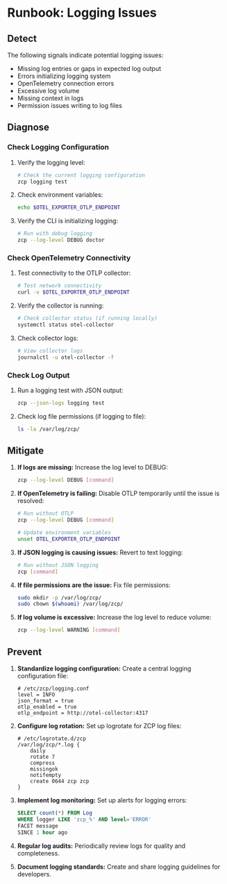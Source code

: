 # Runbook: Logging Issues

## Detect

The following signals indicate potential logging issues:

- Missing log entries or gaps in expected log output
- Errors initializing logging system
- OpenTelemetry connection errors
- Excessive log volume
- Missing context in logs
- Permission issues writing to log files

## Diagnose

### Check Logging Configuration

1. Verify the logging level:
   ```bash
   # Check the current logging configuration
   zcp logging test
   ```

2. Check environment variables:
   ```bash
   echo $OTEL_EXPORTER_OTLP_ENDPOINT
   ```

3. Verify the CLI is initializing logging:
   ```bash
   # Run with debug logging
   zcp --log-level DEBUG doctor
   ```

### Check OpenTelemetry Connectivity

1. Test connectivity to the OTLP collector:
   ```bash
   # Test network connectivity
   curl -v $OTEL_EXPORTER_OTLP_ENDPOINT
   ```

2. Verify the collector is running:
   ```bash
   # Check collector status (if running locally)
   systemctl status otel-collector
   ```

3. Check collector logs:
   ```bash
   # View collector logs
   journalctl -u otel-collector -f
   ```

### Check Log Output

1. Run a logging test with JSON output:
   ```bash
   zcp --json-logs logging test
   ```

2. Check log file permissions (if logging to file):
   ```bash
   ls -la /var/log/zcp/
   ```

## Mitigate

1. **If logs are missing:**
   Increase the log level to DEBUG:
   ```bash
   zcp --log-level DEBUG [command]
   ```

2. **If OpenTelemetry is failing:**
   Disable OTLP temporarily until the issue is resolved:
   ```bash
   # Run without OTLP
   zcp --log-level DEBUG [command]
   
   # Update environment variables
   unset OTEL_EXPORTER_OTLP_ENDPOINT
   ```

3. **If JSON logging is causing issues:**
   Revert to text logging:
   ```bash
   # Run without JSON logging
   zcp [command]
   ```

4. **If file permissions are the issue:**
   Fix file permissions:
   ```bash
   sudo mkdir -p /var/log/zcp/
   sudo chown $(whoami) /var/log/zcp/
   ```

5. **If log volume is excessive:**
   Increase the log level to reduce volume:
   ```bash
   zcp --log-level WARNING [command]
   ```

## Prevent

1. **Standardize logging configuration:**
   Create a central logging configuration file:
   ```
   # /etc/zcp/logging.conf
   level = INFO
   json_format = true
   otlp_enabled = true
   otlp_endpoint = http://otel-collector:4317
   ```

2. **Configure log rotation:**
   Set up logrotate for ZCP log files:
   ```
   # /etc/logrotate.d/zcp
   /var/log/zcp/*.log {
       daily
       rotate 7
       compress
       missingok
       notifempty
       create 0644 zcp zcp
   }
   ```

3. **Implement log monitoring:**
   Set up alerts for logging errors:
   ```sql
   SELECT count(*) FROM Log 
   WHERE logger LIKE 'zcp_%' AND level='ERROR' 
   FACET message
   SINCE 1 hour ago
   ```

4. **Regular log audits:**
   Periodically review logs for quality and completeness.

5. **Document logging standards:**
   Create and share logging guidelines for developers.

